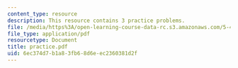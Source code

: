 ```yaml
---
content_type: resource
description: This resource contains 3 practice problems.
file: /media/https%3A/open-learning-course-data-rc.s3.amazonaws.com/5-44-organometallic-chemistry-fall-2004/6ec374d7b1a83fb68d6eec2360381d2f_practice.pdf
file_type: application/pdf
resourcetype: Document
title: practice.pdf
uid: 6ec374d7-b1a8-3fb6-8d6e-ec2360381d2f
---
```

